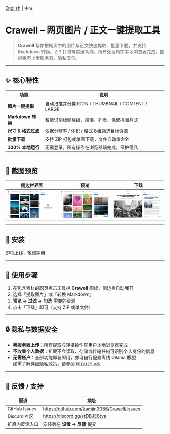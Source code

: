 [English](README.md) | 中文

# Crawell – 网页图片 / 正文一键提取工具

> **Crawell** 帮你把网页中的图片与正文快速提取、批量下载，并支持 Markdown 转换、ZIP 打包等实用功能。所有处理均在本地浏览器完成，数据绝不上传服务器，隐私安全。

---

## ✨ 核心特性
| 功能 | 说明 |
| --- | --- |
| **图片一键提取** | 自动扫描并分类 ICON / THUMBNAIL / CONTENT / LARGE |
| **Markdown 转换** | 智能识别标题层级、段落、列表，保留排版样式 |
| **尺寸 & 格式过滤** | 依据分辨率 / 体积 / 格式多维筛选目标资源 |
| **批量下载** | 支持 ZIP 打包或单图下载，文件自动重命名 |
| **100% 本地运行** | 无需登录，所有操作在浏览器端完成，保护隐私 |

---

## 📸 截图预览

| 侧边栏界面 | 预览 | 下载 |
| :--: | :--: | :--: |
| ![sidebar](docs/assets/s1_en_main.png) | ![preview](docs/assets/s2_en_image.png) | ![download](docs/assets/s3_en_markdown.png) |

---

## 🚀 安装

即将上线，敬请期待

---

## 📝 使用步骤
1. 在包含素材的网页点击工具栏 **Crawell** 图标，侧边栏自动展开  
2. 选择「提取图片」或「转换 Markdown」  
3. **预览 → 过滤 → 勾选** 需要的资源  
4. 点击「下载」即可（支持 ZIP 或单文件）

---

## 🔒 隐私与数据安全
* **零服务器上传**：所有提取与转换操作在用户本地浏览器完成  
* **不收集个人数据**：扩展不会读取、存储或传输任何可识别个人身份的信息  
* **无需账户**：全部功能即装即用，亦可自行配置离线 Ollama 模型  
如需了解详细隐私政策，请参阅 [`PRIVACY.md`](PRIVACY.md)。

---

## 💬 反馈 / 支持
| 渠道 | 地址 |
| --- | --- |
| GitHub Issues | <https://github.com/kamjin3086/Crawell/issues> |
| Discord 社区 | <https://discord.gg/stDBJE8tva> |
| 扩展内反馈入口 | 安装后在 **设置 → 反馈** 提交 |

